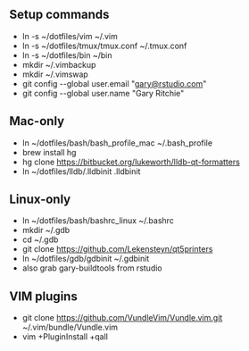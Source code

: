 Setup commands
--------------

* ln -s ~/dotfiles/vim ~/.vim
* ln -s ~/dotfiles/tmux/tmux.conf ~/.tmux.conf
* ln -s ~/dotfiles/bin ~/bin
* mkdir ~/.vimbackup
* mkdir ~/.vimswap
* git config --global user.email "gary@rstudio.com"
* git config --global user.name "Gary Ritchie"

Mac-only
----------

* ln ~/dotfiles/bash/bash_profile_mac ~/.bash_profile
* brew install hg
* hg clone https://bitbucket.org/lukeworth/lldb-qt-formatters
* ln ~/dotfiles/lldb/.lldbinit .lldbinit

Linux-only
----------

* ln ~/dotfiles/bash/bashrc_linux ~/.bashrc
* mkdir ~/.gdb
* cd ~/.gdb
* git clone https://github.com/Lekensteyn/qt5printers
* ln ~/dotfiles/gdb/gdbinit ~/.gdbinit
* also grab gary-buildtools from rstudio 

VIM plugins
-----------

* git clone https://github.com/VundleVim/Vundle.vim.git ~/.vim/bundle/Vundle.vim
* vim +PluginInstall +qall

